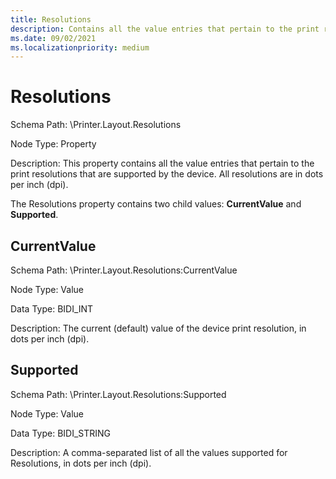 ```yaml
---
title: Resolutions
description: Contains all the value entries that pertain to the print resolutions that are supported by the device.
ms.date: 09/02/2021
ms.localizationpriority: medium
---
```


# Resolutions

Schema Path: \\Printer.Layout.Resolutions

Node Type: Property

Description: This property contains all the value entries that pertain to the print resolutions that are supported by the device. All resolutions are in dots per inch (dpi).

The Resolutions property contains two child values: **CurrentValue** and **Supported**.

## CurrentValue

Schema Path: \\Printer.Layout.Resolutions:CurrentValue

Node Type: Value

Data Type: BIDI_INT

Description: The current (default) value of the device print resolution, in dots per inch (dpi).

## Supported

Schema Path: \\Printer.Layout.Resolutions:Supported

Node Type: Value

Data Type: BIDI_STRING

Description: A comma-separated list of all the values supported for Resolutions, in dots per inch (dpi).
